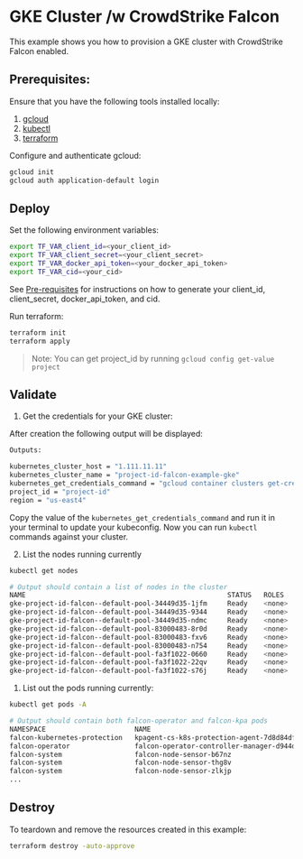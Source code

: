 # GKE Cluster /w CrowdStrike Falcon

This example shows you how to provision a GKE cluster with CrowdStrike Falcon enabled.

## Prerequisites:

Ensure that you have the following tools installed locally:

1. [gcloud](https://cloud.google.com/sdk/docs/install)
2. [kubectl](https://Kubernetes.io/docs/tasks/tools/)
3. [terraform](https://learn.hashicorp.com/tutorials/terraform/install-cli)

Configure and authenticate gcloud:

```sh
gcloud init
gcloud auth application-default login
```

## Deploy

Set the following environment variables:

```sh
export TF_VAR_client_id=<your_client_id>
export TF_VAR_client_secret=<your_client_secret>
export TF_VAR_docker_api_token=<your_docker_api_token>
export TF_VAR_cid=<your_cid>
```

See [Pre-requisites](../../README.md#pre-requisites) for instructions on how to generate your client_id, client_secret, docker_api_token, and cid.


Run terraform:

```sh
terraform init
terraform apply
```

> Note: You can get project_id by running `gcloud config get-value project`

## Validate

1. Get the credentials for your GKE cluster:

After creation the following output will be displayed:

```sh
Outputs:

kubernetes_cluster_host = "1.111.11.11"
kubernetes_cluster_name = "project-id-falcon-example-gke"
kubernetes_get_credentials_command = "gcloud container clusters get-credentials project-id-falcon-example-gke --region us-east4 --project project-id"
project_id = "project-id"
region = "us-east4"
```

Copy the value of the `kubernetes_get_credentials_command` and run it in your terminal to update your kubeconfig. Now you can run `kubectl` commands against your cluster.

2. List the nodes running currently

```sh
kubectl get nodes

# Output should contain a list of nodes in the cluster
NAME                                                  STATUS   ROLES    AGE    VERSION
gke-project-id-falcon--default-pool-34449d35-1jfm     Ready    <none>   115s   v1.24.10-gke.2300
gke-project-id-falcon--default-pool-34449d35-9344     Ready    <none>   115s   v1.24.10-gke.2300
gke-project-id-falcon--default-pool-34449d35-ndmc     Ready    <none>   115s   v1.24.10-gke.2300
gke-project-id-falcon--default-pool-83000483-8r0d     Ready    <none>   115s   v1.24.10-gke.2300
gke-project-id-falcon--default-pool-83000483-fxv6     Ready    <none>   115s   v1.24.10-gke.2300
gke-project-id-falcon--default-pool-83000483-n754     Ready    <none>   116s   v1.24.10-gke.2300
gke-project-id-falcon--default-pool-fa3f1022-0660     Ready    <none>   115s   v1.24.10-gke.2300
gke-project-id-falcon--default-pool-fa3f1022-22qv     Ready    <none>   115s   v1.24.10-gke.2300
gke-project-id-falcon--default-pool-fa3f1022-s76j     Ready    <none>   113s   v1.24.10-gke.2300
```

1. List out the pods running currently:

```sh
kubectl get pods -A

# Output should contain both falcon-operator and falcon-kpa pods
NAMESPACE                      NAME                                                             READY   STATUS    RESTARTS   AGE
falcon-kubernetes-protection   kpagent-cs-k8s-protection-agent-7d8d84df45-2wfv4                 1/1     Running   0          10m
falcon-operator                falcon-operator-controller-manager-d944dc565-ldbgm               1/1     Running   0          10m
falcon-system                  falcon-node-sensor-b67nz                                         1/1     Running   0          6m8s
falcon-system                  falcon-node-sensor-thg8v                                         1/1     Running   0          13m
falcon-system                  falcon-node-sensor-zlkjp                                         1/1     Running   0          10m
...
```

## Destroy

To teardown and remove the resources created in this example:

```sh
terraform destroy -auto-approve
```
